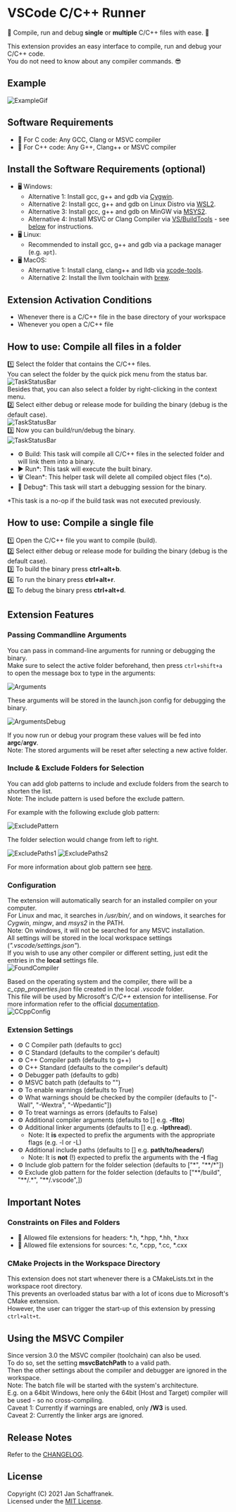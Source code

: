 # VSCode C/C++ Runner

🚀 Compile, run and debug **single** or **multiple** C/C++ files with ease. 🚀

This extension provides an easy interface to compile, run and debug your C/C++ code.  
You do not need to know about any compiler commands. 😎

## Example

![ExampleGif](./media/ExecuteTasks.gif?raw=true)

## Software Requirements

- 🔧 For C code: Any GCC, Clang or MSVC compiler
- 🔧 For C++ code: Any G++, Clang++ or MSVC compiler

## Install the Software Requirements (optional)

- 🖥️ Windows:
  - Alternative 1: Install gcc, g++ and gdb via [Cygwin](https://www.cygwin.com/).  
  - Alternative 2: Install gcc, g++ and gdb on Linux Distro via [WSL2](https://docs.microsoft.com/en-us/windows/wsl/install).
  - Alternative 3: Install gcc, g++ and gdb on MinGW via [MSYS2](https://www.msys2.org/).  
  - Alternative 4: Install MSVC or Clang Compiler via [VS/BuildTools](https://visualstudio.microsoft.com/de/downloads/?q=build+tools) - see [below](#using-the-msvc-compiler) for instructions.  
- 🖥️ Linux:
  - Recommended to install gcc, g++ and gdb via a package manager (e.g. `apt`).
- 🖥️ MacOS:
  - Alternative 1: Install clang, clang++ and lldb via [xcode-tools](https://developer.apple.com/xcode/features/).
  - Alternative 2: Install the llvm toolchain with [brew](https://apple.stackexchange.com/a/362837).

## Extension Activation Conditions

- Whenever there is a C/C++ file in the base directory of your workspace
- Whenever you open a C/C++ file

## How to use: Compile **all** files in a folder

1️⃣ Select the folder that contains the C/C++ files.  
You can select the folder by the quick pick menu from the status bar.  
![TaskStatusBar](./media/FolderStatusBar.png)  
Besides that, you can also select a folder by right-clicking in the context menu.  
2️⃣ Select either debug or release mode for building the binary (debug is the default case).  
![TaskStatusBar](./media/ModeStatusBar.png)  
3️⃣ Now you can build/run/debug the binary.  
![TaskStatusBar](./media/TaskStatusBar.png)

- ⚙️ Build: This task will compile all C/C++ files in the selected folder and will link them into a binary.
- ▶️ Run*: This task will execute the built binary.
- 🗑️ Clean*: This helper task will delete all compiled object files (*.o).
- 🐞 Debug*: This task will start a debugging session for the binary.

*This task is a no-op if the build task was not executed previously.

## How to use: Compile a **single** file

1️⃣ Open the C/C++ file you want to compile (build).  
2️⃣ Select either debug or release mode for building the binary (debug is the default case).  
3️⃣ To build the binary press **ctrl+alt+b**.  
4️⃣ To run the binary press **ctrl+alt+r**.  
5️⃣ To debug the binary press **ctrl+alt+d**.  

## Extension Features

### Passing Commandline Arguments

You can pass in command-line arguments for running or debugging the binary.  
Make sure to select the active folder beforehand, then press `ctrl+shift+a` to open the message box to type in the arguments:

![Arguments](./media/arguments.png)

These arguments will be stored in the launch.json config for debugging the binary.  

![ArgumentsDebug](./media/argumentsDebug.png)

If you now run or debug your program these values will be fed into **argc**/**argv**.  
Note: The stored arguments will be reset after selecting a new active folder.

### Include & Exclude Folders for Selection

You can add glob patterns to include and exclude folders from the search to shorten the list.  
Note: The include pattern is used before the exclude pattern.

For example with the following exclude glob pattern:

![ExcludePattern](./media/excludePattern.png)

The folder selection would change from left to right.

![ExcludePaths1](./media/excludePaths1.png)
![ExcludePaths2](./media/excludePaths2.png)

For more information about glob pattern see [here](https://en.wikipedia.org/wiki/Glob_(programming)#Syntax).

### Configuration

The extension will automatically search for an installed compiler on your computer.  
For Linux and mac, it searches in */usr/bin/*, and on windows, it searches for *Cygwin*, *mingw*, and *msys2* in the PATH.  
Note: On windows, it will not be searched for any MSVC installation.  
All settings will be stored in the local workspace settings (*".vscode/settings.json"*).  
If you wish to use any other compiler or different setting, just edit the entries in the **local** settings file.  
![FoundCompiler](./media/Settings.png)  

Based on the operating system and the compiler, there will be a *c_cpp_properties.json* file created in the local *.vscode* folder.  
This file will be used by Microsoft's *C/C++* extension for intellisense. For more information refer to the official [documentation](https://code.visualstudio.com/docs/cpp/c-cpp-properties-schema-reference).  
![CCppConfig](./media/Properties.png)  

### Extension Settings

- ⚙️ C Compiler path (defaults to gcc)
- ⚙️ C Standard (defaults to the compiler's default)
- ⚙️ C++ Compiler path (defaults to g++)
- ⚙️ C++ Standard (defaults to the compiler's default)
- ⚙️ Debugger path (defaults to gdb)
- ⚙️ MSVC batch path (defaults to \"\")
- ⚙️ To enable warnings (defaults to True)
- ⚙️ What warnings should be checked by the compiler (defaults to [\"-Wall\", \"-Wextra\", \"-Wpedantic\"])
- ⚙️ To treat warnings as errors (defaults to False)
- ⚙️ Additional compiler arguments (defaults to [] e.g. **-flto**)
- ⚙️ Additional linker arguments (defaults to [] e.g. **-lpthread**).
  - Note: It **is** expected to prefix the arguments with the appropriate flags (e.g. -l or -L)
- ⚙️ Additional include paths (defaults to [] e.g. **path/to/headers/**)
  - Note: It is **not** (!) expected to prefix the arguments with the **-I** flag
- ⚙️ Include glob pattern for the folder selection (defaults to ["\*", "\*\*/\*"])
- ⚙️ Exclude glob pattern for the folder selection (defaults to ["\*\*/build", "\*\*/.\*", "\*\*/.vscode",])

## Important Notes

### Constraints on Files and Folders

- 📝 Allowed file extensions for headers: \*.h, \*.hpp, \*.hh, \*.hxx
- 📝 Allowed file extensions for sources: \*.c, \*.cpp, \*.cc, \*.cxx

### CMake Projects in the Workspace Directory

This extension does not start whenever there is a CMakeLists.txt in the workspace root directory.  
This prevents an overloaded status bar with a lot of icons due to Microsoft's CMake extension.  
However, the user can trigger the start-up of this extension by pressing `ctrl+alt+t`.

## Using the MSVC Compiler

Since version 3.0 the MSVC compiler (toolchain) can also be used.  
To do so, set the setting **msvcBatchPath** to a valid path.  
Then the other settings about the compiler and debugger are ignored in the workspace.  
Note: The batch file will be started with the system's architecture.  
E.g. on a 64bit Windows, here only the 64bit (Host and Target) compiler will be used - so no cross-compiling.  
Caveat 1: Currently if warnings are enabled, only **/W3** is used.  
Caveat 2: Currently the linker args are ignored.  

## Release Notes

Refer to the [CHANGELOG](CHANGELOG.md).

## License

Copyright (C) 2021 Jan Schaffranek.  
Licensed under the [MIT License](LICENSE).
